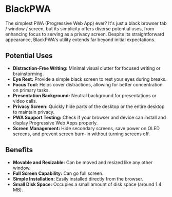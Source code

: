 # BlackPWA

The simplest PWA (Progressive Web App) ever? It's just a black browser tab / window / screen, but its simplicity offers diverse potential uses, from enhancing focus to serving as a privacy screen. Despite its straightforward appearance, BlackPWA's utility extends far beyond initial expectations.

## Potential Uses

- **Distraction-Free Writing:** Minimal visual clutter for focused writing or brainstorming.
- **Eye Rest:** Provide a simple black screen to rest your eyes during breaks.
- **Focus Tool:** Helps cover distractions, allowing for better concentration on primary tasks.
- **Presentation Background:** Neutral background for presentations or video calls.
- **Privacy Screen:** Quickly hide parts of the desktop or the entire desktop to maintain privacy.
- **PWA Support Testing:** Check if your browser and device can install and display Progressive Web Apps properly.
- **Screen Management:** Hide secondary screens, save power on OLED screens, and prevent screen burn-in without turning screens off.

## Benefits

- **Movable and Resizable:** Can be moved and resized like any other window.
- **Full Screen Capability:** Can go full screen.
- **Simple Installation:** Easily installed directly from the browser.
- **Small Disk Space:** Occupies a small amount of disk space (around 1.4 MB).
